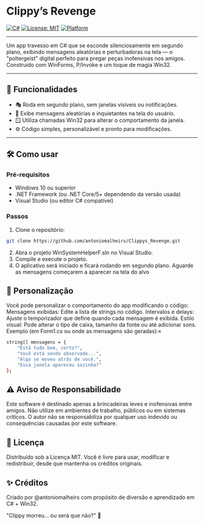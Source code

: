 # Clippy’s Revenge


[![C#](https://img.shields.io/badge/Code-C%23-239120?style=flat-square&logo=c-sharp&logoColor=white)](https://github.com/antoniomalheirs/Clippys_Revenge)
[![License: MIT](https://img.shields.io/badge/License-MIT-green.svg?style=flat-square)](LICENSE)
[![Platform](https://img.shields.io/badge/Platform-Windows-blue?style=flat-square&logo=windows)](https://github.com/antoniomalheirs/Clippys_Revenge)

---

Um app travesso em C# que se esconde silenciosamente em segundo plano, exibindo mensagens aleatórias e perturbadoras na tela — o "poltergeist" digital perfeito para pregar peças inofensivas nos amigos. Construído com WinForms, P/Invoke e um toque de magia Win32.

---

## 🧩 Funcionalidades

- 🎭 Roda em segundo plano, sem janelas visíveis ou notificações.
- 💬 Exibe mensagens aleatórias e inquietantes na tela do usuário.
- 🪟 Utiliza chamadas Win32 para alterar o comportamento da janela.
- ⚙️ Código simples, personalizável e pronto para modificações.

---

## 🛠️ Como usar

### Pré-requisitos

- Windows 10 ou superior
- .NET Framework (ou .NET Core/5+ dependendo da versão usada)
- Visual Studio (ou editor C# compatível)

### Passos

1. Clone o repositório:

```bash
git clone https://github.com/antoniomalheirs/Clippys_Revenge.git
```
2. Abra o projeto WinSystemHelperF.sln no Visual Studio.
3. Compile e execute o projeto.
4. O aplicativo será iniciado e ficará rodando em segundo plano. Aguarde as mensagens começarem a aparecer na tela do alvo


## 🧪 Personalização
Você pode personalizar o comportamento do app modificando o código:
Mensagens exibidas: Edite a lista de strings no código.
Intervalos e delays: Ajuste o temporizador que define quando cada mensagem é exibida.
Estilo visual: Pode alterar o tipo de caixa, tamanho da fonte ou até adicionar sons.
Exemplo (em Form1.cs ou onde as mensagens são geradas):«
```bash
string[] mensagens = {
    "Está tudo bem, certo?",
    "Você está sendo observado...",
    "Algo se moveu atrás de você.",
    "Essa janela apareceu sozinha?"
};
```
## ⚠️ Aviso de Responsabilidade
Este software é destinado apenas a brincadeiras leves e inofensivas entre amigos.
Não utilize em ambientes de trabalho, públicos ou em sistemas críticos.
O autor não se responsabiliza por qualquer uso indevido ou consequências causadas por este software.

## 📄 Licença
Distribuído sob a Licença MIT.
Você é livre para usar, modificar e redistribuir, desde que mantenha os créditos originais.

## ✨ Créditos
Criado por @antoniomalheirs com propósito de diversão e aprendizado em C# + Win32.

"Clippy morreu... ou será que não?" 👻
